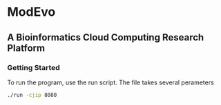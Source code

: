 # ModEvo
## A Bioinformatics Cloud Computing Research Platform

### Getting Started
To run the program, use the run script. The file takes several perameters
``` bash
./run -cjip 8080
```
